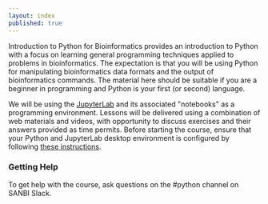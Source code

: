 ```yaml
---
layout: index
published: true
---
```


Introduction to Python for Bioinformatics provides an introduction to Python with a focus on learning general programming techniques applied to problems in bioinformatics. The expectation is that you will be using Python for manipulating bioinformatics data formats and the output of bioinformatics commands. The material here should be suitable if you are a beginner in programming and Python is your first (or second) language.

We will be using the [JupyterLab](https://jupyter.org/) and its associated "notebooks" as a programming environment. Lessons will be delivered using a combination of web
materials and videos, with opportunity to discuss exercises and their answers provided as time permits. Before starting the course, ensure that your Python and JupyterLab desktop environment is configured by following [these instructions](/jupyterlab-setup/).

### Getting Help

To get help with the course, ask questions on the #python channel on SANBI Slack.
